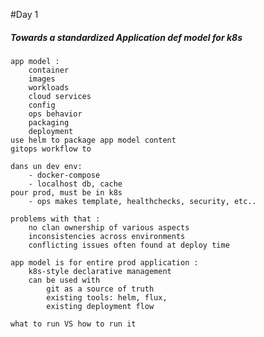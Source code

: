 #Day 1

##### Towards a standardized Application def model for k8s
    app model :
        container
        images
        workloads
        cloud services
        config
        ops behavior
        packaging
        deployment
    use helm to package app model content
    gitops workflow to

    dans un dev env:
        - docker-compose
        - localhost db, cache
    pour prod, must be in k8s
        - ops makes template, healthchecks, security, etc..

    problems with that :
        no clan ownership of various aspects
        inconsistencies across environments
        conflicting issues often found at deploy time

    app model is for entire prod application :
        k8s-style declarative management
        can be used with
            git as a source of truth
            existing tools: helm, flux,
            existing deployment flow

    what to run VS how to run it
